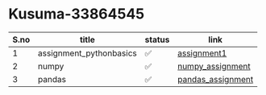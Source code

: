 # Kusuma-33864545

| S.no | title | status | link  |
| ------ | ------ | ------ | ------- |
| 1 | assignment_pythonbasics |  ✅  |  [assignment1](https://github.com/kusumasutar/AI--ML/blob/main/assignments/Assignment_01.ipynb)  |
| 2 |  numpy  |  ✅  |  [numpy_assignment](https://colab.research.google.com/drive/1LmGO2ZmOl5hh1mH_sj7eeZv7dUYb30n7)  |
| 3 | pandas |  ✅  | [pandas_assignment](https://colab.research.google.com/drive/1ic4ImBuRxgUl3kjucioVAYXB7hrhZnV2#scrollTo=s4Z1KppUNiyX)
